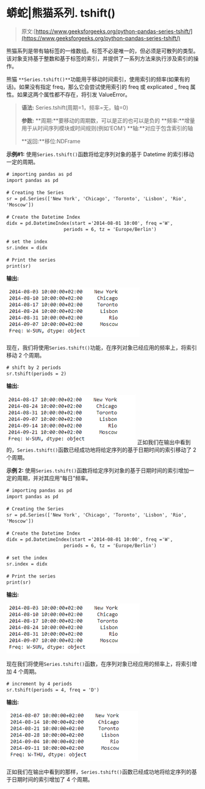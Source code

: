# 蟒蛇|熊猫系列. tshift()

> 原文:[https://www.geeksforgeeks.org/python-pandas-series-tshift/](https://www.geeksforgeeks.org/python-pandas-series-tshift/)

熊猫系列是带有轴标签的一维数组。标签不必是唯一的，但必须是可散列的类型。该对象支持基于整数和基于标签的索引，并提供了一系列方法来执行涉及索引的操作。

熊猫 `**Series.tshift()**`功能用于移动时间索引，使用索引的频率(如果有的话)。如果没有指定 freq，那么它会尝试使用索引的 freq 或 explicated _ freq 属性。如果这两个属性都不存在，将引发 ValueError。

> **语法:** Series.tshift(周期=1，频率=无，轴=0)
> 
> **参数:**
> **周期:**要移动的周期数，可以是正的也可以是负的
> **频率:**增量用于从时间序列模块或时间规则(例如‘EOM’)
> **轴:**对应于包含索引的轴
> 
> **返回:**移位:NDFrame

**示例#1:** 使用`Series.tshift()`函数将给定序列对象的基于 Datetime 的索引移动一定的周期。

```
# importing pandas as pd
import pandas as pd

# Creating the Series
sr = pd.Series(['New York', 'Chicago', 'Toronto', 'Lisbon', 'Rio', 'Moscow'])

# Create the Datetime Index
didx = pd.DatetimeIndex(start ='2014-08-01 10:00', freq ='W', 
                     periods = 6, tz = 'Europe/Berlin') 

# set the index
sr.index = didx

# Print the series
print(sr)
```

**输出:**

![](img/b50676c0b2fee5f5081a878b2e8c0c96.png)

现在，我们将使用`Series.tshift()`功能，在序列对象已经应用的频率上，将索引移动 2 个周期。

```
# shift by 2 periods
sr.tshift(periods = 2)
```

**输出:**

![](img/2c814ab9b3dbfde9e2d484f4714ce3ca.png)
正如我们在输出中看到的，`Series.tshift()`函数已经成功地将给定序列的基于日期时间的索引移动了 2 个周期。

**示例 2:** 使用`Series.tshift()`函数将给定序列对象的基于日期时间的索引增加一定的周期，并对其应用“每日”频率。

```
# importing pandas as pd
import pandas as pd

# Creating the Series
sr = pd.Series(['New York', 'Chicago', 'Toronto', 'Lisbon', 'Rio', 'Moscow'])

# Create the Datetime Index
didx = pd.DatetimeIndex(start ='2014-08-01 10:00', freq ='W', 
                     periods = 6, tz = 'Europe/Berlin') 

# set the index
sr.index = didx

# Print the series
print(sr)
```

**输出:**

![](img/b50676c0b2fee5f5081a878b2e8c0c96.png)

现在我们将使用`Series.tshift()`函数，在序列对象已经应用的频率上，将索引增加 4 个周期。

```
# increment by 4 periods
sr.tshift(periods = 4, freq = 'D')
```

**输出:**

![](img/3b3826c53954df08edc5ba6ac0bbe95b.png)

正如我们在输出中看到的那样，`Series.tshift()`函数已经成功地将给定序列的基于日期时间的索引增加了 4 个周期。